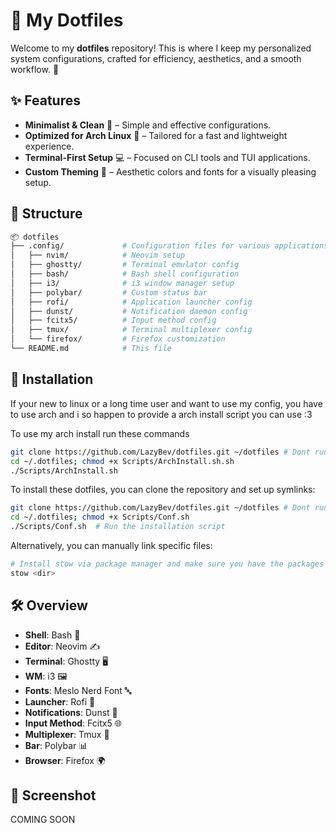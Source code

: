 # 🌿 My Dotfiles

Welcome to my **dotfiles** repository! This is where I keep my personalized system configurations, crafted for efficiency, aesthetics, and a smooth workflow. 🚀

## ✨ Features

- **Minimalist & Clean** 🧼 – Simple and effective configurations.
- **Optimized for Arch Linux** 🏴 – Tailored for a fast and lightweight experience.
- **Terminal-First Setup** 💻 – Focused on CLI tools and TUI applications.
- **Custom Theming** 🎨 – Aesthetic colors and fonts for a visually pleasing setup.

## 📂 Structure

```bash
📦 dotfiles
├── .config/             # Configuration files for various applications
│   ├── nvim/            # Neovim setup
│   ├── ghostty/         # Terminal emulator config
│   ├── bash/            # Bash shell configuration
│   ├── i3/              # i3 window manager setup
│   ├── polybar/         # Custom status bar
│   ├── rofi/            # Application launcher config
│   ├── dunst/           # Notification daemon config
│   ├── fcitx5/          # Input method config
│   ├── tmux/            # Terminal multiplexer config
│   └── firefox/         # Firefox customization
└── README.md            # This file
```

## 🚀 Installation

If your new to linux or a long time user and want to use my config, you have to use arch and i so happen to provide a arch install script you can use :3

To use my arch install run these commands
```sh
git clone https://github.com/LazyBev/dotfiles.git ~/dotfiles # Dont run this command if you already have my repo cloned
cd ~/.dotfiles; chmod +x Scripts/ArchInstall.sh.sh
./Scripts/ArchInstall.sh
```

To install these dotfiles, you can clone the repository and set up symlinks:

```sh
git clone https://github.com/LazyBev/dotfiles.git ~/dotfiles # Dont run this command if you already have my repo cloned
cd ~/.dotfiles; chmod +x Scripts/Conf.sh
./Scripts/Conf.sh  # Run the installation script
```

Alternatively, you can manually link specific files:

```sh
# Install stow via package manager and make sure you have the packages my configs use
stow <dir>
```

## 🛠 Overview

- **Shell**: Bash 🐚
- **Editor**: Neovim ✍️
- **Terminal**: Ghostty 🖥️
- **WM**: i3 🖼️
- **Fonts**: Meslo Nerd Font 🔤
- **Launcher**: Rofi 🚀
- **Notifications**: Dunst 🔔
- **Input Method**: Fcitx5 🌐
- **Multiplexer**: Tmux 🔄
- **Bar**: Polybar 📊
- **Browser**: Firefox 🌍

## 🎨 Screenshot
COMING SOON
